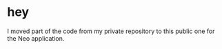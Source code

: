 # hey
I moved part of the code from my private repository to this public one for the Neo application.
